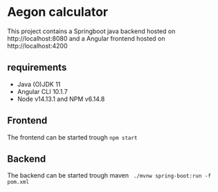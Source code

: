 # Aegon calculator
This project contains a Springboot java backend hosted on http://localhost:8080 and a Angular frontend hosted on http://localhost:4200

## requirements
- Java (O)JDK 11
- Angular CLI 10.1.7
- Node v14.13.1 and NPM v6.14.8
## Frontend
The frontend can be started trough 
`npm start`
## Backend
The backend can be started trough maven `
./mvnw spring-boot:run -f pom.xml`
